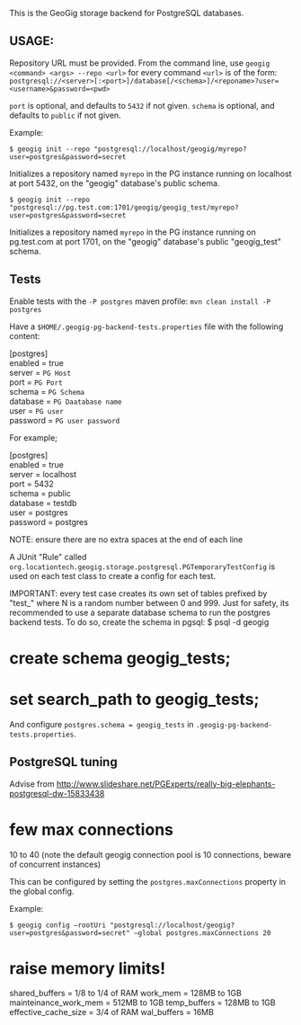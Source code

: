 This is the GeoGig storage backend for PostgreSQL databases.



USAGE:
------
Repository URL must be provided. From the command line, use ``geogig <command> <args> --repo <url>`` for every command
``<url>`` is of the form: ``postgresql://<server>[:<port>]/database[/<schema>]/<reponame>?user=<username>&password=<pwd>``

``port`` is optional, and defaults to ``5432`` if not given.
``schema`` is optional, and defaults to ``public`` if not given.

Example:

``$ geogig init --repo "postgresql://localhost/geogig/myrepo?user=postgres&password=secret``

Initializes a repository named ``myrepo`` in the PG instance running on localhost at port 5432, on the "geogig" database's public schema.


``$ geogig init --repo "postgresql://pg.test.com:1701/geogig/geogig_test/myrepo?user=postgres&password=secret``

Initializes a repository named ``myrepo`` in the PG instance running on pg.test.com at port 1701, on the "geogig" database's public "geogig_test" schema.


Tests
-----

Enable tests with the ``-P postgres`` maven profile: ``mvn clean install -P postgres``

Have a ``$HOME/.geogig-pg-backend-tests.properties`` file with the following content:

[postgres]  
enabled = true  
server = ``PG Host``  
port = ``PG Port``  
schema = ``PG Schema``  
database = ``PG Daatabase name``  
user = ``PG user``  
password = ``PG user password``  

For example;

[postgres]  
enabled = true  
server = localhost  
port = 5432  
schema = public  
database = testdb  
user = postgres  
password = postgres  
  
NOTE: ensure there are no extra spaces at the end of each line


A JUnit "Rule" called ``org.locationtech.geogig.storage.postgresql.PGTemporaryTestConfig`` is used
on each test class to create a config for each test.


IMPORTANT: every test case creates its own set of tables prefixed by "test_<N>" where N is a random number between 0 and 999. Just for safety, its recommended to use a separate database schema to run the postgres backend tests. To do so, create the schema in pgsql:
$ psql -d geogig
# create schema geogig_tests;
# set search_path to geogig_tests;

And configure ``postgres.schema = geogig_tests`` in ``.geogig-pg-backend-tests.properties``.


PostgreSQL tuning
-----------------
Advise from http://www.slideshare.net/PGExperts/really-big-elephants-postgresql-dw-15833438

few max connections
===================

10 to 40 (note the default geogig connection pool is 10 connections, beware of concurrent instances)

This can be configured by setting the ``postgres.maxConnections`` property in the global config.

Example:

``$ geogig config —rootUri "postgresql://localhost/geogig?user=postgres&password=secret" —global postgres.maxConnections 20``



raise memory limits!
====================

shared_buffers = 1/8 to 1/4 of RAM
work_mem = 128MB to 1GB
mainteinance_work_mem = 512MB to 1GB
temp_buffers = 128MB to 1GB
effective_cache_size = 3/4 of RAM
wal_buffers = 16MB

